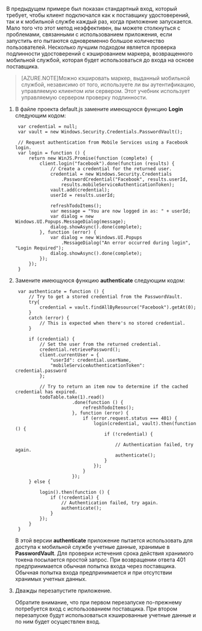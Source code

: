 ﻿
В предыдущем примере был показан стандартный вход, который требует, чтобы клиент подключался как к поставщику удостоверений, так и к мобильной службе каждый раз, когда приложение запускается. Мало того что этот метод неэффективен, вы можете столкнуться с проблемами, связанными с использованием приложения, если запустить его пытаются одновременно большое количество пользователей. Несколько лучшим подходом является проверка подлинности удостоверений с кэшированием маркера, возвращенного мобильной службой, которая будет использоваться до входа на основе поставщика.

>[AZURE.NOTE]Можно кэшировать маркер, выданный мобильной службой, независимо от того, используете ли вы аутентификацию, управляемую клиентом или сервером. Этот учебник использует управляемую сервером проверку подлинности.

1. В файле проекта default.js замените имеющуюся функцию **Login** следующим кодом:

        var credential = null;
        var vault = new Windows.Security.Credentials.PasswordVault();

        // Request authentication from Mobile Services using a Facebook login.
        var login = function () {
            return new WinJS.Promise(function (complete) {
                client.login("facebook").done(function (results) {
                    // Create a credential for the returned user.
                    credential = new Windows.Security.Credentials
                        .PasswordCredential("Facebook", results.userId,
                        results.mobileServiceAuthenticationToken);
                    vault.add(credential);
                    userId = results.userId;

                    refreshTodoItems();
                    var message = "You are now logged in as: " + userId;
                    var dialog = new Windows.UI.Popups.MessageDialog(message);
                    dialog.showAsync().done(complete);
                }, function (error) {
                    var dialog = new Windows.UI.Popups
                        .MessageDialog("An error occurred during login", "Login Required");
                    dialog.showAsync().done(complete);
                });
            });
        }

2. Замените имеющуюся функцию **authenticate** следующим кодом:

        var authenticate = function () {
            // Try to get a stored credential from the PasswordVault.                
            try{
                credential = vault.findAllByResource("Facebook").getAt(0);
            }
            catch (error) {
                // This is expected when there's no stored credential.
            }
            
            if (credential) {
                // Set the user from the returned credential.   
                credential.retrievePassword();
                client.currentUser = {
                    "userId": credential.userName,
                    "mobileServiceAuthenticationToken": credential.password
                };

                // Try to return an item now to determine if the cached credential has expired.
                todoTable.take(1).read()
                            .done(function () {
                                refreshTodoItems();
                            }, function (error) {
                                if (error.request.status === 401) {
                                    login(credential, vault).then(function () {
                                        if (!credential) {

                                            // Authentication failed, try again.
                                            authenticate();
                                        }
                                    });
                                }                                   
                            });
            } else {

                login().then(function () {
                    if (!credential) {
                        // Authentication failed, try again.
                        authenticate();
                    }
                });
            }
        }

	В этой версии **authenticate** приложение пытается использовать для доступа к мобильной службе учетные данные, хранимые в **PasswordVault**. Для проверки истечения срока действия хранимого токена посылается простой запрос. При возвращении ответа 401 предпринимается обычная попытка входа через поставщика. Обычная попытка входа предпринимается и при отсутствии хранимых учетных данных.

3. Дважды перезапустите приложение.

	Обратите внимание, что при первом перезапуске по-прежнему потребуется вход с использованием поставщика. При втором перезапуске будут использоваться кэшированные учетные данные и по ним будет осуществлен вход. <!--HONumber=42-->
